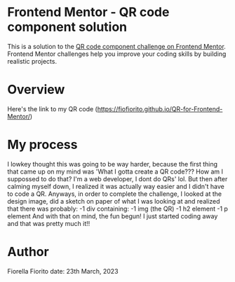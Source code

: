 # Frontend Mentor - QR code component solution

This is a solution to the [QR code component challenge on Frontend Mentor](https://www.frontendmentor.io/challenges/qr-code-component-iux_sIO_H). Frontend Mentor challenges help you improve your coding skills by building realistic projects.

# Overview

Here's the link to my QR code (https://fiofiorito.github.io/QR-for-Frontend-Mentor/)

# My process

I lowkey thought this was going to be way harder, because the first thing that came up on my mind was 'What I gotta create a QR code??? How am I suppossed to do that? I'm a web developer, I dont do QRs' lol. But then after calming myself down, I realized it was actually way easier and I didn't have to code a QR.
Anyways, in order to complete the challenge, I looked at the design image, did a sketch on paper of what I was looking at and realized that there was probably:
-1 div containing:
-1 img (the QR)
-1 h2 element
-1 p element
And with that on mind, the fun begun! I just started coding away and that was pretty much it!!

# Author

Fiorella Fiorito
date: 23th March, 2023
